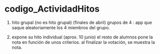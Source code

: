 # codigo_ActividadHitos
1. hito grupal (no es hito grupal) (finales de abril)
grupos de 4 : app que saque aleatoriamente los 4 miembros del grupo.

2. expone su hito individual (aprox. 10 junio)
el resto de alumnos pone la nota en función de unos criterios.
al finalizar la votación, se muestra la nota.
